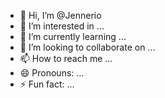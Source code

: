 - 👋 Hi, I’m @Jennerio
- 👀 I’m interested in ...
- 🌱 I’m currently learning ...
- 💞️ I’m looking to collaborate on ...
- 📫 How to reach me ...
- 😄 Pronouns: ...
- ⚡ Fun fact: ...

<!---
Jennerio/Jennerio is a ✨ special ✨ repository because its `README.md` (this file) appears on your GitHub profile.
You can click the Preview link to take a look at your changes.
--->
